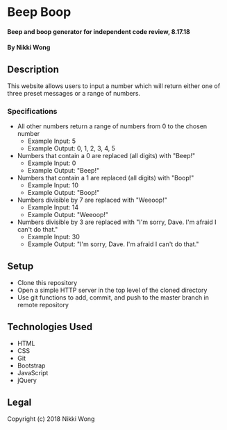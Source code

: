 # Beep Boop

#### Beep and boop generator for independent code review, 8.17.18

#### By Nikki Wong

## Description

This website allows users to input a number which will return either one of three preset messages or a range of numbers.

### Specifications
* All other numbers return a range of numbers from 0 to the chosen number
  * Example Input: 5
  * Example Output: 0, 1, 2, 3, 4, 5
* Numbers that contain a 0 are replaced (all digits) with "Beep!"
  * Example Input: 0
  * Example Output: "Beep!"
* Numbers that contain a 1 are replaced (all digits) with "Boop!"
  * Example Input: 10
  * Example Output: "Boop!"
* Numbers divisible by 7 are replaced with "Weeoop!"
  * Example Input: 14
  * Example Output: "Weeoop!"
* Numbers divisible by 3 are replaced with "I'm sorry, Dave. I'm afraid I can't do that."
  * Example Input: 30
  * Example Output: "I'm sorry, Dave. I'm afraid I can't do that."

## Setup

* Clone this repository
* Open a simple HTTP server in the top level of the cloned directory
* Use git functions to add, commit, and push to the master branch in remote repository

## Technologies Used

* HTML
* CSS
* Git
* Bootstrap
* JavaScript
* jQuery

## Legal
Copyright (c) 2018 Nikki Wong
